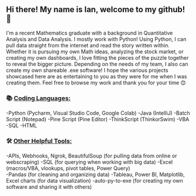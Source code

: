 ## Hi there! My name is Ian, welcome to my github! 👋 
I'm a recent Mathematics graduate with a background in Quantitative Analysis and Data Analysis. I mostly work with Python! Using Python, I can pull data straight from the internet and read the story written within. Whether it is pursuing my own Math ideas, analyzing the stock market, or creating my own dashboards, I love fitting the pieces of the puzzle together to reveal the bigger picture. Depending on the needs of my team, I also can create my own shareable .exe software! I hope the various projects showcased here are as entertaining to you as they were for me when I was creating them. Feel free to browse my work and thank you for your time 😊
### 📚 <ins>Coding Languages:</ins>  

-Python (Pycharm, Visual Studio Code, Google Colab)
-Java (IntelliJ)
-Batch Script (Notepad)
-Pine Script (Pine Editor)
-ThinkScript (ThinkorSwim)
-VBA
-SQL
-HTML

### 🛠 <ins>Other Helpful Tools:</ins>

-APIs, Webhooks, Ngrok, BeautifulSoup (for pulling data from online or webscraping)
-SQL (for querying when working with big data)
-Excel (macros/VBA, vlookups, pivot tables, Power Query)  
-Pandas (for cleaning and organizing data)
-Tableau, Power BI, Matplotlib, Excel charts (for data visualization)
-auto-py-to-exe (for creating my own software and sharing it with others)

